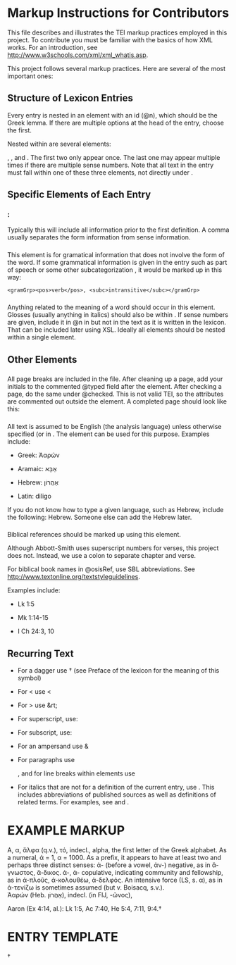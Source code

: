Markup Instructions for Contributors
=

This file describes and illustrates the TEI markup practices employed in this project. To contribute you must be familiar with the basics of how XML works. For an introduction, see http://www.w3schools.com/xml/xml_whatis.asp. 

This project follows several markup practices. Here are several of the most important ones:

Structure of Lexicon Entries
-

Every entry is nested in an <entry> element with an id (@n), which should be the Greek lemma. If there are multiple options at the head of the entry, choose the first.

Nested within <entry> are several elements: <form>, <gramGrp>, and <sense>. The first two only appear once. The last one may appear multiple times if there are multiple sense numbers. Note that all text in the entry must fall within one of these three elements, not directly under <entry>. 

Specific Elements of Each Entry
-

### <form>: 

Typically this will include all information prior to the first definition. A comma usually separates the form information from sense information. 

### <gramGrp>

This element is for gramatical information that does not involve the form of the word. If some grammatical information is given in the entry such as part of speech <pos> or some other subcategorization <subc>, it would be marked up in this way: 

    <gramGrp><pos>verb</pos>, <subc>intransitive</subc></gramGrp>
 
### <sense>

Anything related to the meaning of a word should occur in this element. Glosses (usually anything in italics) should also be within <gloss>. If sense numbers are given, include it in @n in <sense> but not in the text as it is written in the lexicon. That can be included later using XSL. Ideally all <sense> elements should be nested within a single <sense> element.

Other Elements
-

### <pb /> 

All page breaks are included in the file. After cleaning up a page, add your initials to the commented @typed field after the <pb> element. After checking a page, do the same under @checked. This is not valid TEI, so the attributes are commented out outside the <pb> element. A completed page should look like this: <pb n="1" /> <!-- typed="ABC" checked="XYZ" -->

### <foreign>

All text is assumed to be English (the analysis language) unless otherwise specified (or in <orth>. The <foreign> element can be used for this purpose. Examples include: 

* Greek: <foreign xml:lang="grc">Ἀαρών</foreign>

* Aramaic: <foreign xml:lang="arc">אַבָּא</foreign>

* Hebrew: <foreign xml:lang="heb">אַהֲרוֹן</foreign>

* Latin: <foreign xml:lang="lat">diligo</foreign>

If you do not know how to type a given language, such as Hebrew, include the following: <foreign xml:lang="heb">Hebrew</foreign>. Someone else can add the Hebrew later.
 
### <ref>

Biblical references should be marked up using this element. 

Although Abbott-Smith uses superscript numbers for verses, this project does not. Instead, we use a colon to separate chapter and verse. 

For biblical book names in @osisRef, use SBL abbreviations. See http://www.textonline.org/textstyleguidelines.

Examples include: 

* <ref osisRef="Luke.1.5">Lk 1:5</ref>

* <ref osisRef="Mark.1.14-Mark.1.15">Mk 1:14-15</ref>

* <ref osisRef="1Chr.24.3 1Chr.24.10">I Ch 24:3, 10</ref>

Recurring Text
-

* For a dagger use † (see Preface of the lexicon for the meaning of this symbol)

* For < use &lt;

* For > use &rt;

* For superscript, use: <hi rend="superscript">

* For subscript, use: <hi rend="subscript">

* For an ampersand use &amp;

* For paragraphs use <p>, and for line breaks within elements use <lb />

* For italics that are not for a definition of the current entry, use <emph>.  This includes abbreviations of published sources as well as definitions of related terms. For examples, see <entry n="Ἀβαδδών"> and <entry n="ἀγάπη">.

EXAMPLE MARKUP
=

<entry n="α"> 
 	<form>	<foreign xml:lang="grc">Α, α, ἄλφα</foreign> (q.v.), <foreign xml:lang="grc">τό</foreign>, indecl., </form>
 	<gramGrp/>
 	<sense><gloss>alpha</gloss>, the first letter of the Greek alphabet. As a numeral, <foreign xml:lang="grc">ά</foreign> = 1, <foreign xml:lang="grc">α</foreign> = 1000. As a prefix, it appears to have at least two and perhaps three distinct senses:
 	<sense n="1">
 		<foreign xml:lang="grc">ἀ-</foreign> (before a vowel, <foreign xml:lang="grc">ἀν-</foreign>) <gloss>negative</gloss>, as in <foreign xml:lang="grc">ἄ-γνωστος, ἄ-δικος</foreign>.
 	</sense> 
 	<sense n="2">
 		<foreign xml:lang="grc">ἀ-, ἁ-</foreign> <gloss>copulative</gloss>, indicating community and fellowship, as in <foreign xml:lang="grc">ἁ-πλοῦς, ἀ-κολουθέω, ἀ-δελφός</foreign>.
 	</sense> 
 	<sense n="3">An intensive force (LS, s. <foreign xml:lang="grc">α</foreign>), as in <foreign xml:lang="grc">ἀ-τενίζω</foreign> is sometimes assumed (but v. Boisacq, s.v.).</sense> 
	</sense>
</entry>
<entry n="Ἀαρών"> 
	<form>	<foreign xml:lang="grc">Ἀαρών</foreign> (Heb. <foreign xml:lang="heb">אַהֲרוֹן</foreign>), indecl. (in FlJ, <foreign xml:lang="grc">-ῶνος</foreign>), </form>
 	<gramGrp/>
 	<sense><gloss>Aaron</gloss> (<ref osisRef="Exod.4.14">Ex 4:14</ref>, al.): <ref osisRef="Luke.1.5">Lk 1:5</ref>, <ref osisRef="Acts.7.40">Ac 7:40</ref>, <ref osisRef="Heb.5.4">He 5:4</ref>, <ref osisRef="Heb.7.11">7:11</ref>, <ref osisRef="Heb.9.4">9:4</ref>.† 
 	</sense>
</entry> 

ENTRY TEMPLATE
=

  <entry n=""> 
 	<form><foreign xml:lang="grc"></foreign></form>
 	<gramGrp></gramGrp>
 	<sense>
 	<gloss></gloss>
 	<ref osisRef=""></ref>
 	</sense>
 	<sense n="1">
 		†
 	</sense> 
 </entry> 